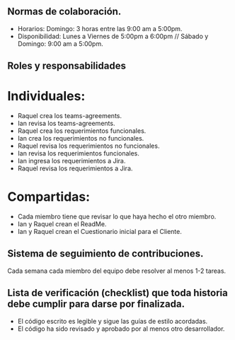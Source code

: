 ## Normas de colaboración.
- Horarios: Domingo: 3 horas entre las 9:00 am a 5:00pm.
- Disponibilidad: Lunes a Viernes de 5:00pm a 6:00pm // Sábado y Domingo: 9:00 am a 5:00pm.

## Roles y responsabilidades
# Individuales:
- Raquel crea los teams-agreements.  
- Ian revisa los teams-agreements. 
- Raquel crea los requerimientos funcionales. 
- Ian crea los requerimientos no funcionales. 
- Raquel revisa los requerimientos no funcionales. 
- Ian revisa los requerimientos funcionales.
- Ian ingresa los requerimientos a Jira.
- Raquel revisa los requerimientos a Jira. 

# Compartidas:
- Cada miembro tiene que revisar lo que haya hecho el otro miembro.
- Ian y Raquel crean el ReadMe.
- Ian y Raquel crean el Cuestionario inicial para el Cliente.  

## Sistema de seguimiento de contribuciones. 
Cada semana cada miembro del equipo debe resolver al menos 1-2 tareas.

## Lista de verificación (checklist) que toda historia debe cumplir para darse por finalizada. 
- El código escrito es legible y sigue las guías de estilo acordadas.
- El código ha sido revisado y aprobado por al menos otro desarrollador.